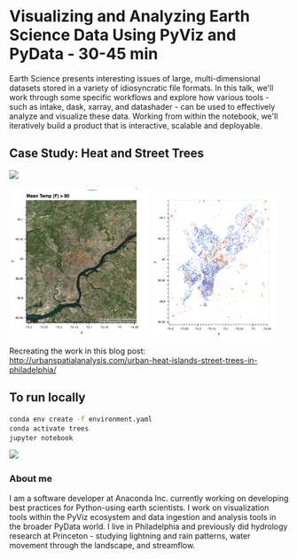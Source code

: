 # Visualizing and Analyzing Earth Science Data Using PyViz and PyData - 30-45 min

Earth Science presents interesting issues of large, multi-dimensional datasets stored in
a variety of idiosyncratic file formats. In this talk, we'll work through some specific
workflows and explore how various tools - such as intake, dask, xarray, and datashader -
can be used to effectively analyze and visualize these data. Working from within the
notebook, we'll iteratively build a product that is interactive, scalable and
deployable.


## Case Study: Heat and Street Trees

<a href=https://mybinder.org/v2/gh/jsignell/pydata_ann_arbor_2019/master ><img src=https://mybinder.org/badge_logo.svg width=300/></a>

<img src="./assets/thresholded.png" width=50%/>  <img src="./assets/trees_and_temp.png" width=45%/>

Recreating the work in this blog post: http://urbanspatialanalysis.com/urban-heat-islands-street-trees-in-philadelphia/

## To run locally

```bash
conda env create -f environment.yaml
conda activate trees
jupyter notebook
```

<a href=https://mybinder.org/v2/gh/jsignell/pydata_ann_arbor_2019/master ><img src=https://mybinder.org/badge_logo.svg width=300/></a>

### About me
I am a software developer at Anaconda Inc. currently working on developing best
practices for Python-using earth scientists. I work on visualization tools within the
PyViz ecosystem and data ingestion and analysis tools in the broader PyData world. I
live in Philadelphia and previously did hydrology research at Princeton - studying
lightning and rain patterns, water movement through the landscape, and streamflow.
